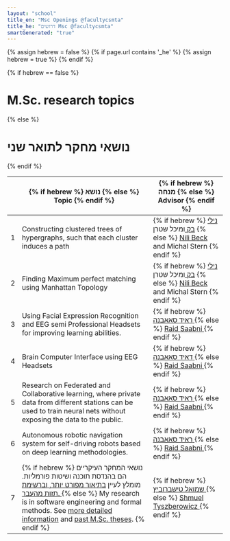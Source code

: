 ```yaml
---
layout: "school"
title_en: "Msc Openings @facultycsmta"
title_he: "דרושים Msc @facultycsmta"
smartGenerated: "true"
---
```

{% assign hebrew = false %}
{% if page.url contains '_he' %}
	{% assign hebrew = true %}
{% endif %}

{% if hebrew == false %}
<h1>M.Sc. research topics</h1>
{% else %}
<h1>נושאי מחקר לתואר שני</h1>
{% endif %}

<table>
<thead>
<tr>
<th>
</th>


<th style="text-align: center;">
{% if hebrew %}
נושא
{% else %}
Topic
{% endif %}
</th>

<th>
{% if hebrew %}
מנחה
{% else %}
Advisor
{% endif %}
</th>

</tr>
</thead>

<tbody>
<tr>
<td>
1
</td>

<td dir="ltr">
Constructing clustered trees of hypergraphs, such that each cluster induces a path
</td>

<td>
{% if hebrew %}
<a href="/staff/Nili/mePublished_frml_he.html">
נילי בק 
</a>
ומיכל שטרן
{% else %}
<a href="/staff/Nili/mePublished_frml_en.html">
Nili Beck 
</a>
and Michal Stern
{% endif %}
</td>
</tr>

<tr>

<td>
2
</td>

<td dir="ltr">
Finding Maximum perfect matching using Manhattan Topology
</td>

<td>
{% if hebrew %}
<a href="/staff/Nili/mePublished_frml_he.html">
נילי בק 
</a>
ומיכל שטרן
{% else %}
<a href="/staff/Nili/mePublished_frml_en.html">
Nili Beck 
</a>
and Michal Stern
{% endif %}
</td>

</tr>


<tr>
<td>
3
</td>
<td dir="ltr">
 Using Facial Expression Recognition and EEG semi Professional Headsets for improving learning abilities.
</td>
<td>
{% if hebrew %}
<a href="staff/Raid/mePublished_frml_he.html">
ראיד סאאבנה
</a>
{% else %}
<a href="staff/Raid/mePublished_frml_en.html">
Raid Saabni
</a>
{% endif %}
</td>
</tr>


<tr>

<td>
4
</td>

<td dir="ltr">
	Brain Computer Interface using EEG Headsets
</td>

<td>
{% if hebrew %}
<a href="staff/Raid/mePublished_frml_he.html">
דאיד סאאבנה
</a>
{% else %}
<a href="staff/Raid/mePublished_frml_en.html">
Raid Saabni
</a>
{% endif %}
</td>

</tr>


<tr>

<td>
5
</td>

<td dir="ltr">
 Research on Federated and Collaborative learning, where private data from different stations can be used to train neural nets without exposing the data to the public.
</td>

<td>
{% if hebrew %}
<a href="staff/Raid/mePublished_frml_he.html">
ראיד סאאבנה
</a>
{% else %}
<a href="staff/Raid/mePublished_frml_en.html">
Raid Saabni
</a>
{% endif %}
</td>
</tr>


<tr>

<td>
6
</td>

<td dir="ltr">
 Autonomous robotic navigation system for self-driving robots based on deep learning methodologies. 
</td>

<td>
{% if hebrew %}
<a href="staff/Raid/mePublished_frml_he.html">
ראיד סאאבנה
</a>
{% else %}
<a href="staff/Raid/mePublished_frml_en.html">
Raid Saabni
</a>
{% endif %}
</td>

</tr>

<tr>

<td>
7
</td>

<td>
{% if hebrew %}
נושאי המחקר העיקריים הם בהנדסת תוכנה ושיטות פורמליות.
מומלץ לעיין 
<a href="/staff/Tysh/meOpenings_he.html">
בתיאור מפורט יותר,
</a>
<a href="/staff/Tysh/meGrad_he.html">
וברשימת תזות מהעבר.
</a>
{% else %}
My research is in software engineering and formal methods.
See <a href="/staff/Tysh/meOpenings_en.html">more detailed information</a> and 
	<a href="/staff/Tysh/meGrad_en.html">past M.Sc. theses</a>.
{% endif %}
</td>

<td>
{% if hebrew %}
<a href="/staff/Tysh/mePublished_frml_he.html">
שמואל טישברוביץ
</a>
{% else %}
<a href="/staff/Tysh/mePublished_frml_en.html">
Shmuel Tyszberowicz
</a>
{% endif %}
</td>

</tr>

</tbody>
</table>
